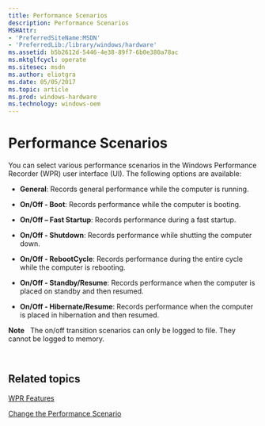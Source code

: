 ```yaml
---
title: Performance Scenarios
description: Performance Scenarios
MSHAttr:
- 'PreferredSiteName:MSDN'
- 'PreferredLib:/library/windows/hardware'
ms.assetid: b5b2612d-5446-4e38-89f7-6b0e380a78ac
ms.mktglfcycl: operate
ms.sitesec: msdn
ms.author: eliotgra
ms.date: 05/05/2017
ms.topic: article
ms.prod: windows-hardware
ms.technology: windows-oem
---
```


# Performance Scenarios


You can select various performance scenarios in the Windows Performance Recorder (WPR) user interface (UI). The following options are available:

-   **General**: Records general performance while the computer is running.

-   **On/Off - Boot**: Records performance while the computer is booting.

-   **On/Off – Fast Startup**: Records performance during a fast startup.

-   **On/Off - Shutdown**: Records performance while shutting the computer down.

-   **On/Off - RebootCycle**: Records performance during the entire cycle while the computer is rebooting.

-   **On/Off - Standby/Resume**: Records performance when the computer is placed on standby and then resumed.

-   **On/Off - Hibernate/Resume**: Records performance when the computer is placed in hibernation and then resumed.

**Note**  
The on/off transition scenarios can only be logged to file. They cannot be logged to memory.

 

## Related topics


[WPR Features](wpr-features.md)

[Change the Performance Scenario](change-the-performance-scenario.md)

 

 







